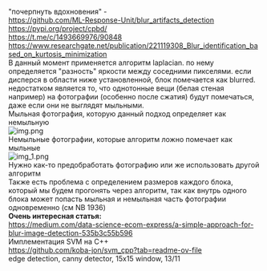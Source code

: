 "почерпнуть вдохновения" - 
<br>
https://github.com/ML-Response-Unit/blur_artifacts_detection
<br>
https://pypi.org/project/cpbd/
<br>
https://t.me/c/1493669976/90848
<br>
https://www.researchgate.net/publication/221119308_Blur_identification_based_on_kurtosis_minimization
<br>
В данный момент применяется алгоритм laplacian. по нему определяется "разность" яркости между соседними пикселями. если дисперся в области ниже установленной, блок помечается как blurred. недостатком является то, что однотонные вещи (белая стеная например) на фотографии (особенно после сжатия) будут помечаться, даже если они не выглядят мыльными.
<br>
Мыльная фотография, которую данный подход определяет как немыльную
<br>
![img.png](img.png)
<br>
Немыльные фотографии, которые алгоритм ложно помечает как мыльные
<br>
![img_1.png](img_1.png)
<br>
Нужно как-то предобработать фотографию или же использовать другой алгоритм
<br>
Также есть проблема с определением размеров каждого блока, который мы будем прогонять через алгоритм, так как внутрь одного блока может попасть мыльная и немыльная часть фотографии одновременно (см NB 1936)
<br>
**Очень интересная статья:**
<br>
https://medium.com/data-science-ecom-express/a-simple-approach-for-blur-image-detection-535b3c55b596
<br>
Имплементация SVM на C++
<br>
https://github.com/koba-jon/svm_cpp?tab=readme-ov-file
<br>
edge detection, canny detector, 15x15 window, 13/11